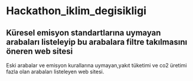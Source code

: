 # Hackathon_iklim_degisikligi

## Küresel emisyon standartlarına uymayan arabaları listeleyip bu arabalara filtre takılmasını öneren web sitesi

Eski arabalar ve emisyon kurallarına uymayan,yakıt tüketimi ve co2 üretimi fazla olan arabaları listeleyen web sitesi.  


